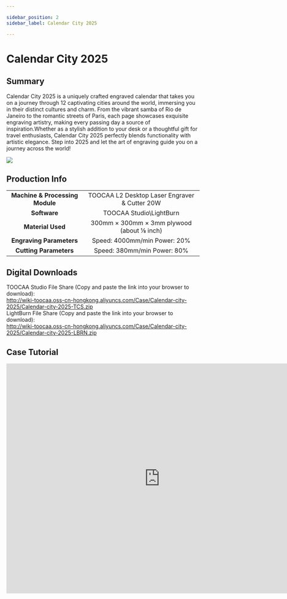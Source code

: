 ```yaml
---

sidebar_position: 2
sidebar_label: Calendar City 2025

---
```

# Calendar City 2025
## Summary
Calendar City 2025 is a uniquely crafted engraved calendar that takes you on a journey through 12 captivating cities around the world, immersing you in their distinct cultures and charm. From the vibrant samba of Rio de Janeiro to the romantic streets of Paris, each page showcases exquisite engraving artistry, making every passing day a source of inspiration.Whether as a stylish addition to your desk or a thoughtful gift for travel enthusiasts, Calendar City 2025 perfectly blends functionality with artistic elegance. Step into 2025 and let the art of engraving guide you on a journey across the world!

![](http://wiki-toocaa.oss-cn-hongkong.aliyuncs.com/Case/Calendar-city-2025/main.png)

## Production Info
|  |  |  
| :---: | :---: | 
| **Machine & Processing Module** | TOOCAA L2 Desktop Laser Engraver & Cutter 20W |
| **Software** | TOOCAA Studio\LightBurn |
| **Material Used** | 300mm × 300mm × 3mm plywood (about ⅛ inch) |
| **Engraving Parameters** | Speed: 4000mm/min Power: 20% |
| **Cutting Parameters** | Speed: 380mm/min Power: 80% |

## Digital Downloads
TOOCAA Studio File Share (Copy and paste the link into your browser to download):  <br/>
http://wiki-toocaa.oss-cn-hongkong.aliyuncs.com/Case/Calendar-city-2025/Calendar-city-2025-TCS.zip  <br/>
LightBurn File Share (Copy and paste the link into your browser to download):  <br/>
http://wiki-toocaa.oss-cn-hongkong.aliyuncs.com/Case/Calendar-city-2025/Calendar-city-2025-LBRN.zip

## Case Tutorial
<iframe 
    width="800" 
    height="600" 
    src="https://www.youtube.com/shorts/kOYFGWlZsFA" 
    frameborder="0" 
    allow="accelerometer; autoplay; clipboard-write; encrypted-media; gyroscope; picture-in-picture; fullscreen" 
    allowfullscreen>
</iframe>
